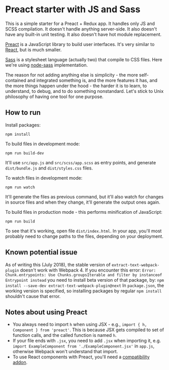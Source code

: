 # Preact starter with JS and Sass

This is a simple starter for a Preact + Redux app. It handles only JS and SCSS compilation. It doesn't handle anything server-side. It also doesn't have any built-in unit testing. It also doesn't have hot module replacement.

[Preact](https://preactjs.com/) is a JavaScript library to build user interfaces. It's very similar to [React](https://reactjs.org/), but is much smaller.

[Sass](https://sass-lang.com/) is a stylesheet language (actually two) that compile to CSS files. Here we're using [node-sass](https://github.com/sass/node-sass) implementation.

The reason for not adding anything else is simplicity - the more self-contained and integrated something is, and the more features it has, and the more things happen under the hood - the harder it is to learn, to understand, to debug, and to do something nonstandard. Let's stick to Unix philosophy of having one tool for one purpose.

## How to run

Install packages:
```
npm install
```

To build files in development mode:
```
npm run build-dev
```
It'll use `src/app.js` and `src/scss/app.scss` as entry points, and generate `dist/bundle.js` and `dist/styles.css` files.

To watch files in development mode:
```
npm run watch
```
It'll generate the files as previous command, but it'll also watch for changes in source files and when they change, it'll generate the output ones again.

To build files in production mode - this performs minification of JavaScript:
```
npm run build
```

To see that it's working, open file `dist/index.html`. In your app, you'll most probably need to change paths to the files, depending on your deployment.

## Known potential issue

As of writing this (July 2018), the stable version of `extract-text-webpack-plugin` doesn't work with Webpack 4. If you encounter this error:
`Error: Chunk.entrypoints: Use Chunks.groupsIterable and filter by instanceof Entrypoint instead`
you need to install beta version of that package, by:
`npm install --save-dev extract-text-webpack-plugin@next`
In `package.json`, the working version is specified, so installing packages by regular `npm install` shouldn't cause that error.

## Notes about using Preact

- You always need to import `h` when using JSX - e.g., `import { h, Component } from 'preact'`. This is because JSX gets compiled to set of function calls, and the called function is named `h`.
- If your file ends with `.jsx`, you need to add `.jsx` when importing it, e.g. `import ExampleComponent from './ExampleComponent.jsx'` in `app.js`, otherwise Webpack won't understand that import.
- To use React components with Preact, you'll need a [compatibility addon](https://github.com/developit/preact-compat).
